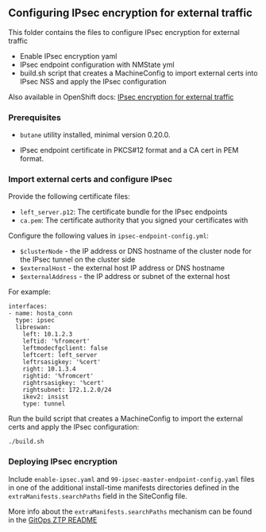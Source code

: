 ## Configuring IPsec encryption for external traffic

This folder contains the files to configure IPsec encryption for external traffic

* Enable IPsec encryption yaml
* IPsec endpoint configuration with NMState yml
* build.sh script that creates a MachineConfig to import external certs into IPsec NSS and apply the IPsec configuration

Also available in OpenShift docs: [IPsec encryption for external traffic](https://docs.openshift.com/container-platform/4.15/networking/ovn_kubernetes_network_provider/configuring-ipsec-ovn.html#nw-ovn-ipsec-external_configuring-ipsec-ovn)

### Prerequisites

* `butane` utility installed, minimal version 0.20.0.

* IPsec endpoint certificate in PKCS#12 format and a CA cert in PEM format.

### Import external certs and configure IPsec

Provide the following certificate files:

- `left_server.p12`: The certificate bundle for the IPsec endpoints
- `ca.pem`: The certificate authority that you signed your certificates with

Configure the following values in `ipsec-endpoint-config.yml`:

- `$clusterNode` - the IP address or DNS hostname of the cluster node for the IPsec tunnel on the cluster side
- `$externalHost` - the external host IP address or DNS hostname
- `$externalAddress` - the IP address or subnet of the external host

For example:

```
interfaces:
- name: hosta_conn
  type: ipsec
  libreswan:
    left: 10.1.2.3
    leftid: '%fromcert'
    leftmodecfgclient: false
    leftcert: left_server
    leftrsasigkey: '%cert'
    right: 10.1.3.4
    rightid: '%fromcert'
    rightrsasigkey: '%cert'
    rightsubnet: 172.1.2.0/24
    ikev2: insist
    type: tunnel
```

Run the build script that creates a MachineConfig to import the external certs and apply the IPsec configuration:

`./build.sh`

### Deploying IPsec encryption

Include `enable-ipsec.yaml` and `99-ipsec-master-endpoint-config.yaml` files in one of the additional install-time manifests directories defined in the `extraManifests.searchPaths` field in the SiteConfig file.

More info about the `extraManifests.searchPaths` mechanism can be found in the [GitOps ZTP README](https://github.com/openshift-kni/cnf-features-deploy/blob/master/ztp/gitops-subscriptions/argocd/README.md)
